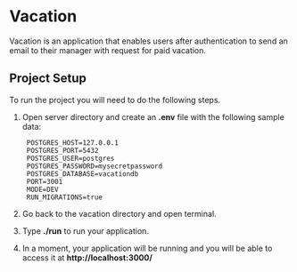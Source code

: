 # Vacation

Vacation is an application that enables users after authentication to send an email to their manager with request for paid vacation.

## Project Setup 

To run the project you will need to do the following steps.

1. Open server directory and create an **.env** file with the following sample data:

        POSTGRES_HOST=127.0.0.1
        POSTGRES_PORT=5432
        POSTGRES_USER=postgres
        POSTGRES_PASSWORD=mysecretpassword
        POSTGRES_DATABASE=vacationdb
        PORT=3001
        MODE=DEV
        RUN_MIGRATIONS=true

2. Go back to the vacation directory and open terminal.
3. Type **./run** to run your application.
4. In a moment, your application will be running and you will be able to access it at **http://localhost:3000/**
